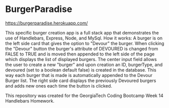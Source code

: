 # BurgerParadise 


https://burgerparadise.herokuapp.com/

This specific burger creation app is a full stack app that demonstrates the use of Handlebars, Express, Node, and MySql.
How it works:
A burger is on the left side card that gives the option to "Devour" the burger. When clicking the "Devour" button the burger's attribute of DEVOURED is changed from FALSE to TRUE and is moved then appended to the left side of the page which displays the list of displayed burgers. 
The center input field allows the user to create a new "burger" and upon creation an ID, burgerType, and devoured (set to a boolean default false) is created in the database. This way each burger that is made is automatically appended to the Devour Burger list. 
The right side card displays the previously Devoured burgers and adds new ones each time the button is clicked. 

This repository was created for the GeorgiaTech Coding Bootcamp Week 14 Handlebars Homework. 